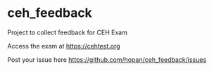 # ceh_feedback
Project to collect feedback for CEH Exam 

Access the exam at <https://cehtest.org>

Post your issue here <https://github.com/hopan/ceh_feedback/issues>
